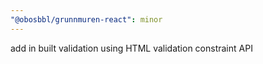 ```yaml
---
"@obosbbl/grunnmuren-react": minor
---
```


add in built validation using HTML validation constraint API
